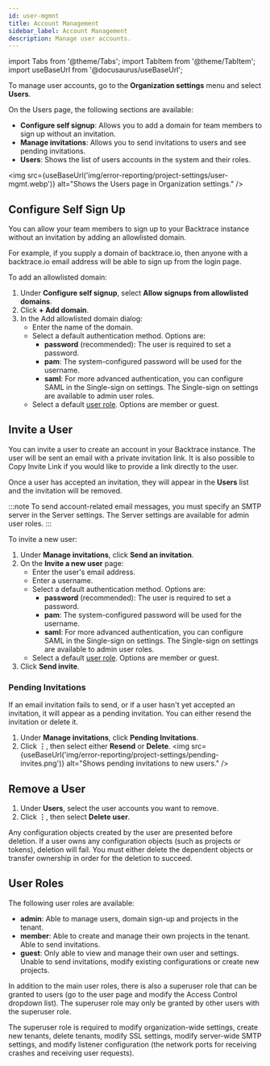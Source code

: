```yaml
---
id: user-mgmnt
title: Account Management
sidebar_label: Account Management
description: Manage user accounts.
---
```


import Tabs from '@theme/Tabs';
import TabItem from '@theme/TabItem';
import useBaseUrl from '@docusaurus/useBaseUrl';

To manage user accounts, go to the **Organization settings** menu and select **Users**.

On the Users page, the following sections are available:

- **Configure self signup**: Allows you to add a domain for team members to sign up without an invitation.
- **Manage invitations**: Allows you to send invitations to users and see pending invitations.
- **Users**: Shows the list of users accounts in the system and their roles.

<img src={useBaseUrl('img/error-reporting/project-settings/user-mgmt.webp')} alt="Shows the Users page in Organization settings." />

## Configure Self Sign Up

You can allow your team members to sign up to your Backtrace instance without an invitation by adding an allowlisted domain.

For example, if you supply a domain of backtrace.io, then anyone with a backtrace.io email address will be able to sign up from the login page.

To add an allowlisted domain:

1. Under **Configure self signup**, select **Allow signups from allowlisted domains**.
1. Click **+ Add domain**.
1. In the Add allowlisted domain dialog:
   - Enter the name of the domain.
   - Select a default authentication method. Options are:
     - **password** (recommended): The user is required to set a password.
     - **pam**: The system-configured password will be used for the username.
     - **saml**: For more advanced authentication, you can configure SAML in the Single-sign on settings. The Single-sign on settings are available to admin user roles.
   - Select a default [user role](#user-roles). Options are member or guest.

## Invite a User

You can invite a user to create an account in your Backtrace instance. The user will be sent an email with a private invitation link. It is also possible to Copy Invite Link if you would like to provide a link directly to the user.

Once a user has accepted an invitation, they will appear in the **Users** list and the invitation will be removed.

:::note
To send account-related email messages, you must specify an SMTP server in the Server settings. The Server settings are available for admin user roles.
:::

To invite a new user:

1. Under **Manage invitations**, click **Send an invitation**.
1. On the **Invite a new user** page:
   - Enter the user's email address.
   - Enter a username.
   - Select a default authentication method. Options are:
     - **password** (recommended): The user is required to set a password.
     - **pam**: The system-configured password will be used for the username.
     - **saml**: For more advanced authentication, you can configure SAML in the Single-sign on settings. The Single-sign on settings are available to admin user roles.
   - Select a default [user role](#user-roles). Options are member or guest.
1. Click **Send invite**.

### Pending Invitations

If an email invitation fails to send, or if a user hasn't yet accepted an invitation, it will appear as a pending invitation. You can either resend the invitation or delete it.

1. Under **Manage invitations**, click **Pending Invitations**.
1. Click **⋮**, then select either **Resend** or **Delete**.
   <img src={useBaseUrl('img/error-reporting/project-settings/pending-invites.png')} alt="Shows pending invitations to new users." />

## Remove a User

1. Under **Users**, select the user accounts you want to remove.
1. Click **⋮**, then select **Delete user**.

Any configuration objects created by the user are presented before deletion. If a user owns any configuration objects (such as projects or tokens), deletion will fail. You must either delete the dependent objects or transfer ownership in order for the deletion to succeed.

## User Roles

The following user roles are available:

- **admin**: Able to manage users, domain sign-up and projects in the tenant.
- **member**: Able to create and manage their own projects in the tenant. Able to send invitations.
- **guest**: Only able to view and manage their own user and settings. Unable to send invitations, modify existing configurations or create new projects.

In addition to the main user roles, there is also a superuser role that can be granted to users (go to the user page and modify the Access Control dropdown list). The superuser role may only be granted by other users with the superuser role.

The superuser role is required to modify organization-wide settings, create new tenants, delete tenants, modify SSL settings, modify server-wide SMTP settings, and modify listener configuration (the network ports for receiving crashes and receiving user requests).
